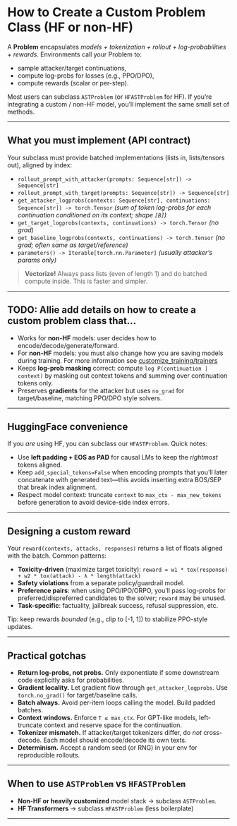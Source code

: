 # How to Create a Custom Problem Class (HF or non-HF)

A **Problem** encapsulates *models + tokenization + rollout + log-probabilities + rewards*. Environments call your Problem to:

* sample attacker/target continuations,
* compute log-probs for losses (e.g., PPO/DPO),
* compute rewards (scalar or per-step).

Most users can subclass `ASTProblem` (or `HFASTProblem` for HF). If you’re integrating a custom / non-HF model, you’ll implement the same small set of methods.

---

## What you must implement (API contract)

Your subclass must provide batched implementations (lists in, lists/tensors out), aligned by index:

* `rollout_prompt_with_attacker(prompts: Sequence[str]) -> Sequence[str]`
* `rollout_prompt_with_target(prompts: Sequence[str]) -> Sequence[str]`
* `get_attacker_logprobs(contexts: Sequence[str], continuations: Sequence[str]) -> torch.Tensor`
  *(sum of token log-probs for each continuation conditioned on its context; shape `[B]`)*
* `get_target_logprobs(contexts, continuations) -> torch.Tensor` *(no grad)*
* `get_baseline_logprobs(contexts, continuations) -> torch.Tensor` *(no grad; often same as target/reference)*
* `parameters() -> Iterable[torch.nn.Parameter]` *(usually attacker’s params only)*

> **Vectorize!** Always pass lists (even of length 1) and do batched compute inside. This is faster and simpler.

---
## TODO: Allie add details on how to create a custom problem class that...
* Works for **non-HF** models: user decides how to encode/decode/generate/forward.
* For **non-HF** models: you must also change how you are saving models during training. For more information see [customize_training/trainers](trainers.md)
* Keeps **log-prob masking** correct: compute `log P(continuation | context)` by masking out context tokens and summing over continuation tokens only.
* Preserves **gradients** for the attacker but uses `no_grad` for target/baseline, matching PPO/DPO style solvers.

---

## HuggingFace convenience

If you *are* using HF, you can subclass our `HFASTProblem`. Quick notes:

* Use **left padding + EOS as PAD** for causal LMs to keep the *rightmost* tokens aligned.
* Keep `add_special_tokens=False` when encoding prompts that you’ll later concatenate with generated text—this avoids inserting extra BOS/SEP that break index alignment.
* Respect model context: truncate `context` to `max_ctx - max_new_tokens` before generation to avoid device-side index errors.

---

## Designing a custom reward

Your `reward(contexts, attacks, responses)` returns a list of floats aligned with the batch. Common patterns:

* **Toxicity-driven** (maximize target toxicity):
  `reward = w1 * tox(response) + w2 * tox(attack) - λ * length(attack)`
* **Safety violations** from a separate policy/guardrail model.
* **Preference pairs**: when using DPO/IPO/ORPO, you’ll pass log-probs for preferred/dispreferred candidates to the solver; `reward` may be unused.
* **Task-specific**: factuality, jailbreak success, refusal suppression, etc.

Tip: keep rewards *bounded* (e.g., clip to \[-1, 1]) to stabilize PPO-style updates.

---

## Practical gotchas

* **Return log-probs, not probs.** Only exponentiate if some downstream code explicitly asks for probabilities.
* **Gradient locality.** Let gradient flow through `get_attacker_logprobs`. Use `torch.no_grad()` for target/baseline calls.
* **Batch always.** Avoid per-item loops calling the model. Build padded batches.
* **Context windows.** Enforce `T ≤ max_ctx`. For GPT-like models, left-truncate context and reserve space for the continuation.
* **Tokenizer mismatch.** If attacker/target tokenizers differ, do *not* cross-decode. Each model should encode/decode its own texts.
* **Determinism.** Accept a random seed (or RNG) in your env for reproducible rollouts.

---

## When to use `ASTProblem` vs `HFASTProblem`

* **Non-HF or heavily customized** model stack → subclass `ASTProblem`.
* **HF Transformers** → subclass `HFASTProblem` (less boilerplate) 

---
